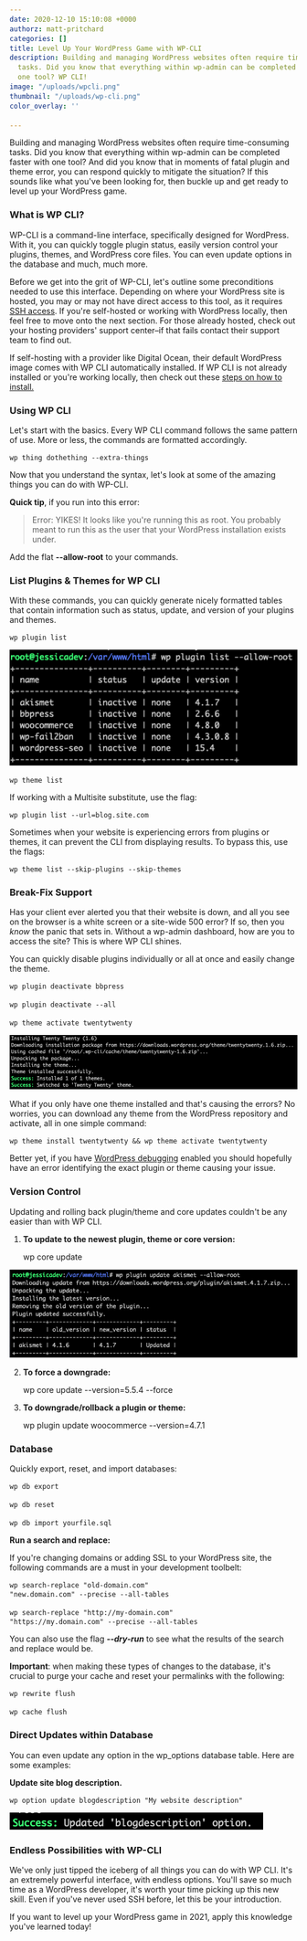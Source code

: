 ```yaml
---
date: 2020-12-10 15:10:08 +0000
authorz: matt-pritchard
categories: []
title: Level Up Your WordPress Game with WP-CLI
description: Building and managing WordPress websites often require time-consuming
  tasks. Did you know that everything within wp-admin can be completed faster with
  one tool? WP CLI!
image: "/uploads/wpcli.png"
thumbnail: "/uploads/wp-cli.png"
color_overlay: ''

---
```

Building and managing WordPress websites often require time-consuming tasks. Did you know that everything within wp-admin can be completed faster with one tool? And did you know that in moments of fatal plugin and theme error, you can respond quickly to mitigate the situation? If this sounds like what you've been looking for, then buckle up and get ready to level up your WordPress game.

### **What is WP CLI?**

WP-CLI is a command-line interface, specifically designed for WordPress. With it, you can quickly toggle plugin status, easily version control your plugins, themes, and WordPress core files. You can even update options in the database and much, much more.

Before we get into the grit of WP-CLI, let's outline some preconditions needed to use this interface. Depending on where your WordPress site is hosted, you may or may not have direct access to this tool, as it requires [SSH access](https://en.wikipedia.org/wiki/SSH_(Secure_Shell)). If you're self-hosted or working with WordPress locally, then feel free to move onto the next section. For those already hosted, check out your hosting providers' support center–if that fails contact their support team to find out.

If self-hosting with a provider like Digital Ocean, their default WordPress image comes with WP CLI automatically installed. If WP CLI is not already installed or you're working locally, then check out these [steps on how to install.](https://wp-cli.org/#installing)

### **Using WP CLI**

Let's start with the basics. Every WP CLI command follows the same pattern of use. More or less, the commands are formatted accordingly.

    wp thing dothething --extra-things

Now that you understand the syntax, let's look at some of the amazing things you can do with WP-CLI.

**Quick tip**, if you run into this error:

> Error: YIKES! It looks like you're running this as root. You probably meant to run this as the user that your WordPress installation exists under.

Add the flat **--allow-root** to your commands.

### **List Plugins & Themes for WP CLI**

With these commands, you can quickly generate nicely formatted tables that contain information such as status, update, and version of your plugins and themes.

    wp plugin list

![](/uploads/pluginlist.png)

    wp theme list

If working with a Multisite substitute, use the flag:

    wp plugin list --url=blog.site.com

Sometimes when your website is experiencing errors from plugins or themes, it can prevent the CLI from displaying results. To bypass this, use the flags:

    wp theme list --skip-plugins --skip-themes

### **Break-Fix Support**

Has your client ever alerted you that their website is down, and all you see on the browser is a white screen or a site-wide 500 error? If so, then you _know_ the panic that sets in. Without a wp-admin dashboard, how are you to access the site? This is where WP CLI shines.

You can quickly disable plugins individually or all at once and easily change the theme.

    wp plugin deactivate bbpress

    wp plugin deactivate --all

    wp theme activate twentytwenty

![](/uploads/installandactivatetheme.png)

What if you only have one theme installed and that's causing the errors? No worries, you can download any theme from the WordPress repository and activate, all in one simple command:

    wp theme install twentytwenty && wp theme activate twentytwenty

Better yet, if you have [WordPress debugging](https://wordpress.org/support/article/debugging-in-wordpress/) enabled you should hopefully have an error identifying the exact plugin or theme causing your issue.

### Version Control

Updating and rolling back plugin/theme and core updates couldn't be any easier than with WP CLI.

1. **To update to the newest plugin, theme or core version:**

    wp core update

![](/uploads/pluginupdate.png)

2. **To force a downgrade:**

    wp core update --version=5.5.4 --force

3. **To downgrade/rollback a plugin or theme:**

    wp plugin update woocommerce --version=4.7.1

### Database

Quickly export, reset, and import databases:

    wp db export

    wp db reset

    wp db import yourfile.sql

**Run a search and replace:**

If you're changing domains or adding SSL to your WordPress site, the following commands are a must in your development toolbelt:

    wp search-replace "old-domain.com" 
    "new.domain.com" --precise --all-tables

    wp search-replace "http://my-domain.com" 
    "https://my.domain.com" --precise --all-tables

You can also use the flag **_--dry-run_** to see what the results of the search and replace would be.

**Important**: when making these types of changes to the database, it's crucial to purge your cache and reset your permalinks with the following:

    wp rewrite flush

    wp cache flush

### Direct Updates within Database

You can even update any option in the wp_options database table. Here are some examples:

**Update site blog description.**

    wp option update blogdescription "My website description"

![](/uploads/blogdescriptionupdate.png)

### Endless Possibilities with WP-CLI

We've only just tipped the iceberg of all things you can do with WP CLI. It's an extremely powerful interface, with endless options. You'll save so much time as a WordPress developer, it's worth your time picking up this new skill. Even if you've never used SSH before, let this be your introduction.

If you want to level up your WordPress game in 2021, apply this knowledge you've learned today!